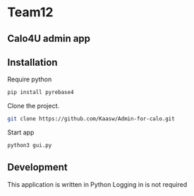 # Team12
## Calo4U admin app

## Installation
Require python
```sh
pip install pyrebase4
```
Clone the project.

```sh
git clone https://github.com/Kaasw/Admin-for-calo.git
```
Start app
```sh
python3 gui.py
```

## Development
This application is written in Python
Logging in is not required
